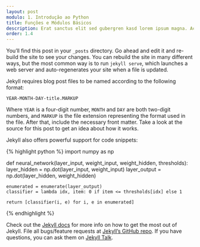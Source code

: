 ```yaml
---
layout: post
modulo: 1. Introdução ao Python
title: Funções e Módulos Básicos
description: Erat sanctus elit sed gubergren kasd lorem ipsum magna. Accusam wisi magna duo ea. Invidunt clita volutpat at laoreet nonumy eos stet assum erat.
order: 1.4
---
```


You’ll find this post in your `_posts` directory. Go ahead and edit it and re-build the site to see your changes. You can rebuild the site in many different ways, but the most common way is to run `jekyll serve`, which launches a web server and auto-regenerates your site when a file is updated.

Jekyll requires blog post files to be named according to the following format:

`YEAR-MONTH-DAY-title.MARKUP`

Where `YEAR` is a four-digit number, `MONTH` and `DAY` are both two-digit numbers, and `MARKUP` is the file extension representing the format used in the file. After that, include the necessary front matter. Take a look at the source for this post to get an idea about how it works.

Jekyll also offers powerful support for code snippets:

{% highlight python %}
import numpy as np

def neural_network(layer_input, weight_input, weight_hidden, thresholds):
    layer_hidden = np.dot(layer_input, weight_input)
    layer_output = np.dot(layer_hidden, weight_hidden)

    enumerated = enumerate(layer_output)
    classifier = lambda idx, item: 0 if item <= thresholds[idx] else 1

    return [classifier(i, e) for i, e in enumerated]
{% endhighlight %}

Check out the [Jekyll docs][jekyll-docs] for more info on how to get the most out of Jekyll. File all bugs/feature requests at [Jekyll’s GitHub repo][jekyll-gh]. If you have questions, you can ask them on [Jekyll Talk][jekyll-talk].

[jekyll-docs]: https://jekyllrb.com/docs/home
[jekyll-gh]:   https://github.com/jekyll/jekyll
[jekyll-talk]: https://talk.jekyllrb.com/
